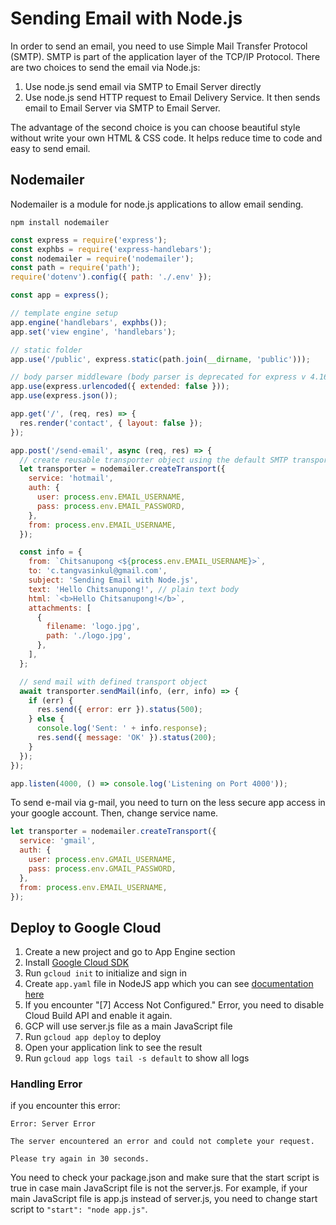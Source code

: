 # Sending Email with Node.js

In order to send an email, you need to use Simple Mail Transfer Protocol (SMTP). SMTP is part of the application layer of the TCP/IP Protocol.
There are two choices to send the email via Node.js:

1. Use node.js send email via SMTP to Email Server directly
2. Use node.js send HTTP request to Email Delivery Service. It then sends email to Email Server via SMTP to Email Server.

The advantage of the second choice is you can choose beautiful style without write your own HTML & CSS code. It helps reduce time to code and easy to send email.

## Nodemailer

Nodemailer is a module for node.js applications to allow email sending.

```
npm install nodemailer
```

```js
const express = require('express');
const exphbs = require('express-handlebars');
const nodemailer = require('nodemailer');
const path = require('path');
require('dotenv').config({ path: './.env' });

const app = express();

// template engine setup
app.engine('handlebars', exphbs());
app.set('view engine', 'handlebars');

// static folder
app.use('/public', express.static(path.join(__dirname, 'public')));

// body parser middleware (body parser is deprecated for express v 4.16 +)
app.use(express.urlencoded({ extended: false }));
app.use(express.json());

app.get('/', (req, res) => {
  res.render('contact', { layout: false });
});

app.post('/send-email', async (req, res) => {
  // create reusable transporter object using the default SMTP transport
  let transporter = nodemailer.createTransport({
    service: 'hotmail',
    auth: {
      user: process.env.EMAIL_USERNAME,
      pass: process.env.EMAIL_PASSWORD,
    },
    from: process.env.EMAIL_USERNAME,
  });

  const info = {
    from: `Chitsanupong <${process.env.EMAIL_USERNAME}>`,
    to: 'c.tangvasinkul@gmail.com',
    subject: 'Sending Email with Node.js',
    text: 'Hello Chitsanupong!', // plain text body
    html: `<b>Hello Chitsanupong!</b>`,
    attachments: [
      {
        filename: 'logo.jpg',
        path: './logo.jpg',
      },
    ],
  };

  // send mail with defined transport object
  await transporter.sendMail(info, (err, info) => {
    if (err) {
      res.send({ error: err }).status(500);
    } else {
      console.log('Sent: ' + info.response);
      res.send({ message: 'OK' }).status(200);
    }
  });
});

app.listen(4000, () => console.log('Listening on Port 4000'));
```

To send e-mail via g-mail, you need to turn on the less secure app access in your google account. Then, change service name.

```js
let transporter = nodemailer.createTransport({
  service: 'gmail',
  auth: {
    user: process.env.GMAIL_USERNAME,
    pass: process.env.GMAIL_PASSWORD,
  },
  from: process.env.EMAIL_USERNAME,
});
```

## Deploy to Google Cloud

1. Create a new project and go to App Engine section
2. Install [Google Cloud SDK](https://cloud.google.com/sdk/docs/install-sdk?authuser=3#windows)
3. Run `gcloud init` to initialize and sign in
4. Create `app.yaml` file in NodeJS app which you can see [documentation here](https://cloud.google.com/appengine/docs/standard/nodejs/config/appref)
5. If you encounter "[7] Access Not Configured." Error, you need to disable Cloud Build API and enable it again.
6. GCP will use server.js file as a main JavaScript file
7. Run `gcloud app deploy` to deploy
8. Open your application link to see the result
9. Run `gcloud app logs tail -s default` to show all logs

### Handling Error

if you encounter this error:

```
Error: Server Error

The server encountered an error and could not complete your request.

Please try again in 30 seconds.

```

You need to check your package.json and make sure that the start script is true in case main JavaScript file is not the server.js. For example, if your main JavaScript file is app.js instead of server.js, you need to change start script to `"start": "node app.js"`.
